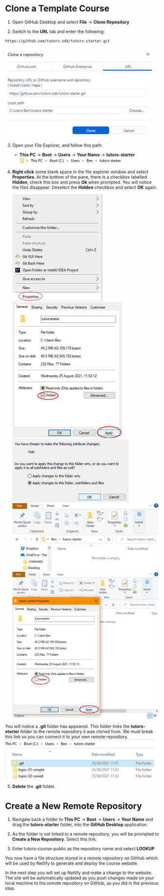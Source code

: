 # Clone a Template Course

1. Open GitHub Desktop and select **File** -> **Clone Repository**

2. Switch to the **URL** tab and enter the following:

~~~
https://github.com/tutors-sdk/tutors-starter.git
~~~

![Clone Repo](img/2-cloned.png)

3. Open your File Explorer, and follow this path:

    - **This PC** -> **Boot** -> **Users** -> **Your Name** -> **tutors-starter**
![Path to tutors-starter](img/3-path.png)

4. **Right click** some blank space in the file explorer window and select **Properties**. At the bottom of the pane, there is a checkbox labelled **Hidden**, check this box and press **Ok** when prompted. You will notice the files disappear. Deselect the **Hidden** checkbox and select **OK** again.

    ![Properties](img/4-prop.png)
    ![Hide Files](img/5-hide.png)
    ![Confirm](img/6-hide.png)
    ![Hidden Files](img/7-hidden.png)
    ![Show Files](img/8-show.png)


You will notice a **.git** folder has appeared. This folder links the **tutors-starter** folder to the remote repository it was cloned from. We must break this link so you can connect it to your own remote repository.
![.git Folder](img/10-git.png)

5. **Delete** the **.git** folder.  


# Create a New Remote Repository

1. Navigate back a folder to **This PC** -> **Boot** -> **Users** -> **Your Name** and drag the **tutors-starter** folder, into the **GitHub Desktop** application.

2. As the folder is not linked to a remote repository, you will be prompted to **Create a New Repository**. Select this link:

3. Enter tutors-course-public as the repository name and select **LOOKUP**

You now have a file structure stored in a remote repository on GitHub which will be used by Netlify to generate and deploy the course website. 

In the next step you will set up Netlify and make a change to the website. The site will be automatically updated as you push changes made on your local machine to the remote repository on GitHub, as you did in the previous step.